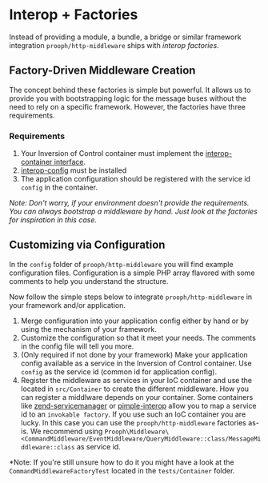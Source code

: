 # Interop + Factories

Instead of providing a module, a bundle, a bridge or similar framework integration `prooph/http-middleware` ships with *interop factories*.

## Factory-Driven Middleware Creation

The concept behind these factories is simple but powerful. It allows us to provide you with bootstrapping logic for
the message buses without the need to rely on a specific framework. However, the factories have three requirements.

### Requirements

1. Your Inversion of Control container must implement the [interop-container interface](https://github.com/container-interop/container-interop).
2. [interop-config](https://github.com/sandrokeil/interop-config) must be installed
3. The application configuration should be registered with the service id `config` in the container.

*Note: Don't worry, if your environment doesn't provide the requirements. You can always bootstrap a middleware by hand. Just look at the factories for inspiration in this case.*

## Customizing via Configuration

In the `config` folder of `prooph/http-middleware` you will find example configuration files.
Configuration is a simple PHP array flavored with some comments to help you understand the structure.

Now follow the simple steps below to integrate `prooph/http-middleware` in your framework and/or application.

1. Merge configuration into your application config either by hand or by using the mechanism of your framework.
2. Customize the configuration so that it meet your needs. The comments in the config file will tell you more.
3. (Only required if not done by your framework) Make your application config available as a service in the Inversion of Control container. Use `config` as the service id (common id for application config).
4. Register the middleware as services in your IoC container and use the located in `src/Container` to create the different middleware.
How you can register a middlware depends on your container. Some containers like [zend-servicemanager](https://github.com/zendframework/zend-servicemanager)
or [pimple-interop](https://github.com/moufmouf/pimple-interop) allow you to map a service id to an `invokable factory`.
If you use such an IoC container you are lucky. In this case you can use the `prooph/http-middleware` factories as-is.
We recommend using `Prooph\Middleware\<CommandMiddleware/EventMiddleware/QueryMiddleware::class/MessageMiddleware::class` as service id.

*Note: If you're still unsure how to do it you might have a look at the `CommandMiddlewareFactoryTest` located in the `tests/Container` folder.
